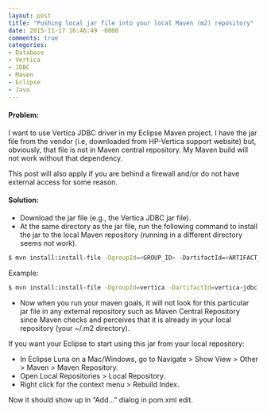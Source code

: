 ```yaml
---
layout: post
title: "Pushing local jar file into your local Maven (m2) repository"
date: 2015-11-17 16:46:49 -0800
comments: true
categories:
- Database
- Vertica
- JDBC
- Maven
- Eclipse
- Java
---
```


#### Problem:
I want to use Vertica JDBC driver in my Eclipse Maven project. I have the jar file from the vendor (i.e, downloaded from HP-Vertica support website) but, obviously, that file is not in Maven central repository. My Maven build will not work without that dependency. 

This post will also apply if you are behind a firewall and/or do not have external access for some reason.
#### Solution:

* Download the jar file (e.g., the Vertica JDBC jar file). 
* At the same directory as the jar file, run the following command to install the jar to the local Maven repository (running in a different directory seems not work).

``` bash General Maven command
$ mvn install:install-file -DgroupId=<GROUP_ID> -DartifactId=<ARTIFACT_ID> -Dversion=<VERSION> -Dpackaging=jar -Dfile=<LOCAL_PATH_FOR_JAR> -DgeneratePom=true
```

Example:

``` bash Example Maven command for Vertica JDBC
$ mvn install:install-file -DgroupId=vertica -DartifactId=vertica-jdbc -Dversion=7.0.1 -Dpackaging=jar -Dfile=~/Downloads/vertica/vertica-jdbc-7.0.1.jar -DgeneratePom=true
```

* Now when you run your maven goals, it will not look for this particular jar file in any external repository such as Maven Central Repository since Maven checks and perceives that it is already in your local repository (your ~/.m2 directory).

If you want your Eclipse to start using this jar from your local repository:

* In Eclipse Luna on a Mac/Windows, go to Navigate > Show View > Other > Maven > Maven Repository.
* Open Local Repositories > Local Repository.
* Right click for the context menu > Rebuild Index.

Now it should show up in “Add…” dialog in pom.xml edit. 